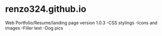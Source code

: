 # renzo324.github.io


Web Portfolio/Resume/landing page version 1.0.3
-CSS stylings
-Icons and images
-Filler text
-Dog pics

